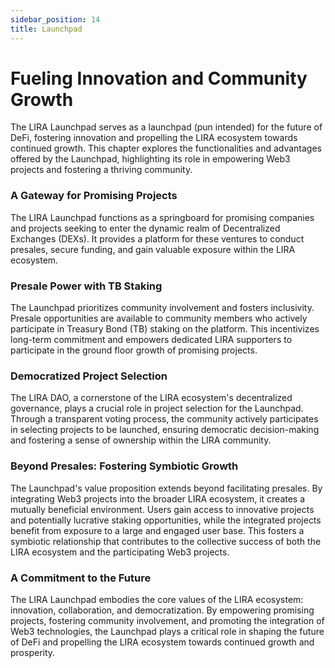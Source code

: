 ```yaml
---
sidebar_position: 14
title: Launchpad
---
```


# Fueling Innovation and Community Growth

The LIRA Launchpad serves as a launchpad (pun intended) for the future of DeFi, fostering innovation and propelling the LIRA ecosystem towards continued growth. This chapter explores the functionalities and advantages offered by the Launchpad, highlighting its role in empowering Web3 projects and fostering a thriving community.

### A Gateway for Promising Projects
The LIRA Launchpad functions as a springboard for promising companies and projects seeking to enter the dynamic realm of Decentralized Exchanges (DEXs). It provides a platform for these ventures to conduct presales, secure funding, and gain valuable exposure within the LIRA ecosystem.

### Presale Power with TB Staking
The Launchpad prioritizes community involvement and fosters inclusivity. Presale opportunities are available to community members who actively participate in Treasury Bond (TB) staking on the platform. This incentivizes long-term commitment and empowers dedicated LIRA supporters to participate in the ground floor growth of promising projects.

### Democratized Project Selection
The LIRA DAO, a cornerstone of the LIRA ecosystem's decentralized governance, plays a crucial role in project selection for the Launchpad.  Through a transparent voting process, the community actively participates in selecting projects to be launched, ensuring democratic decision-making and fostering a sense of ownership within the LIRA community.

### Beyond Presales: Fostering Symbiotic Growth
The Launchpad's value proposition extends beyond facilitating presales. By integrating Web3 projects into the broader LIRA ecosystem, it creates a mutually beneficial environment.  Users gain access to innovative projects and potentially lucrative staking opportunities, while the integrated projects benefit from exposure to a large and engaged user base. This fosters a symbiotic relationship that contributes to the collective success of both the LIRA ecosystem and the participating Web3 projects.

### A Commitment to the Future
The LIRA Launchpad embodies the core values of the LIRA ecosystem: innovation, collaboration, and democratization.  By empowering promising projects, fostering community involvement, and promoting the integration of Web3 technologies, the Launchpad plays a critical role in shaping the future of DeFi and propelling the LIRA ecosystem towards continued growth and prosperity.